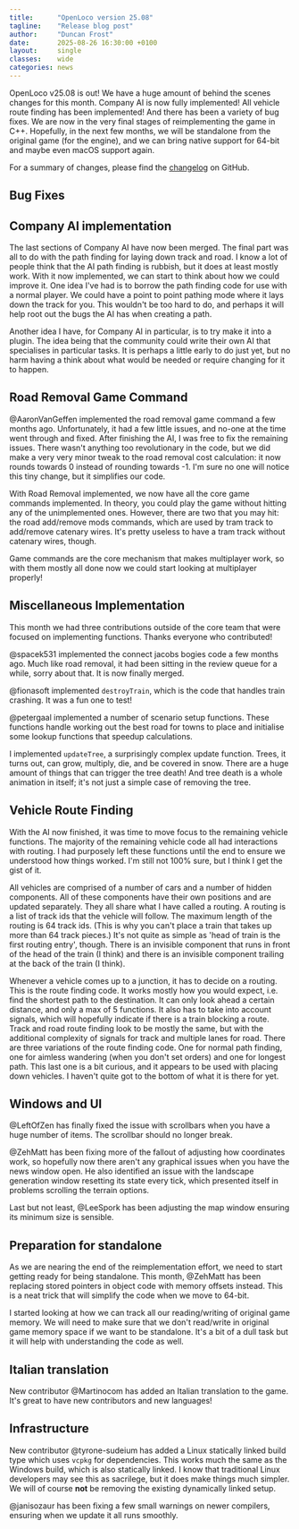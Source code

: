 ```yaml
---
title:      "OpenLoco version 25.08"
tagline:    "Release blog post"
author:     "Duncan Frost"
date:       2025-08-26 16:30:00 +0100
layout:     single
classes:    wide
categories: news
---
```


OpenLoco v25.08 is out! We have a huge amount of behind the scenes changes for this month.
Company AI is now fully implemented! All vehicle route finding has been implemented! And there
has been a variety of bug fixes. We are now in the very final stages of reimplementing the game
in C++. Hopefully, in the next few months, we will be standalone from the original game (for the
engine), and we can bring native support for 64-bit and maybe even macOS support again.

For a summary of changes, please find the
[changelog](https://github.com/OpenLoco/OpenLoco/releases/tag/v25.08) on GitHub.

## Bug Fixes

## Company AI implementation

The last sections of Company AI have now been merged. The final part was all to do with the path
finding for laying down track and road. I know a lot of people think that the AI path finding is
rubbish, but it does at least mostly work. With it now implemented, we can start to think about how
we could improve it. One idea I've had is to borrow the path finding code for use with a normal
player. We could have a point to point pathing mode where it lays down the track for you. This
wouldn't be too hard to do, and perhaps it will help root out the bugs the AI has when creating a
path.

Another idea I have, for Company AI in particular, is to try make it into a plugin. The idea being
that the community could write their own AI that specialises in particular tasks. It is perhaps
a little early to do just yet, but no harm having a think about what would be needed or require
changing for it to happen.

## Road Removal Game Command

@AaronVanGeffen implemented the road removal game command a few months ago. Unfortunately, it had
a few little issues, and no-one at the time went through and fixed. After finishing the AI, I
was free to fix the remaining issues. There wasn't anything too revolutionary in the code, but we
did make a very very minor tweak to the road removal cost calculation: it now rounds towards 0
instead of rounding towards -1. I'm sure no one will notice this tiny change, but it simplifies our
code.

With Road Removal implemented, we now have all the core game commands implemented. In theory, you
could play the game without hitting any of the unimplemented ones. However, there are two that you may
hit: the road add/remove mods commands, which are used by tram track to add/remove catenary wires. It's
pretty useless to have a tram track without catenary wires, though.

Game commands are the core mechanism that makes multiplayer work, so with them mostly all done
now we could start looking at multiplayer properly!

## Miscellaneous Implementation

This month we had three contributions outside of the core team that were focused on implementing
functions. Thanks everyone who contributed!

@spacek531 implemented the connect jacobs bogies code a few months ago. Much like road removal, it
had been sitting in the review queue for a while, sorry about that. It is now finally merged.

@fionasoft implemented `destroyTrain`, which is the code that handles train crashing. It was a fun
one to test!

@petergaal implemented a number of scenario setup functions. These functions handle working out the
best road for towns to place and initialise some lookup functions that speedup calculations.

I implemented `updateTree`, a surprisingly complex update function. Trees, it turns out, can grow,
multiply, die, and be covered in snow. There are a huge amount of things that can trigger the tree
death! And tree death is a whole animation in itself; it's not just a simple case of removing the
tree.

## Vehicle Route Finding

With the AI now finished, it was time to move focus to the remaining vehicle functions. The majority
of the remaining vehicle code all had interactions with routing. I had purposely left these
functions until the end to ensure we understood how things worked. I'm still not 100% sure, but I
think I get the gist of it.

All vehicles are comprised of a number of cars and a number of hidden components. All of these 
components have their own positions and are updated separately. They all share what I have called
a routing. A routing is a list of track ids that the vehicle will follow. The maximum length of the
routing is 64 track ids. (This is why you can't place a train that takes up more than 64 track
pieces.) It's not quite as simple as 'head of train is the first routing entry', though. There is an
invisible component that runs in front of the head of the train (I think) and there is an invisible
component trailing at the back of the train (I think).

Whenever a vehicle comes up to a junction, it has to decide on a routing. This is the route finding
code. It works mostly how you would expect, i.e. find the shortest path to the destination. It can
only look ahead a certain distance, and only a max of 5 functions. It also has to take into account
signals, which will hopefully indicate if there is a train blocking a route. Track and road route
finding look to be mostly the same, but with the additional complexity of signals for track and
multiple lanes for road. There are three variations of the route finding code. One for normal path
finding, one for aimless wandering (when you don't set orders) and one for longest path. This last
one is a bit curious, and it appears to be used with placing down vehicles. I haven't quite got to
the bottom of what it is there for yet.

## Windows and UI

@LeftOfZen has finally fixed the issue with scrollbars when you have a huge number of items. The
scrollbar should no longer break.

@ZehMatt has been fixing more of the fallout of adjusting how coordinates work, so hopefully now
there aren't any graphical issues when you have the news window open.
He also identified an issue with the landscape generation window resetting its state every tick,
which presented itself in problems scrolling the terrain options.

Last but not least, @LeeSpork has been adjusting the map window ensuring its minimum size is sensible.

## Preparation for standalone

As we are nearing the end of the reimplementation effort, we need to start getting ready for being standalone.
This month, @ZehMatt has been replacing stored pointers in object code with memory offsets instead.
This is a neat trick that will simplify the code when we move to 64-bit.

I started looking at how we can track all our reading/writing of original game memory. We will need to make sure
that we don't read/write in original game memory space if we want to be standalone. It's a bit of a dull task
but it will help with understanding the code as well.

## Italian translation

New contributor @Martinocom has added an Italian translation to the game. It's great to have new
contributors and new languages!

## Infrastructure

New contributor @tyrone-sudeium has added a Linux statically linked build type which uses `vcpkg` for
dependencies. This works much the same as the Windows build, which is also statically linked. I know
that traditional Linux developers may see this as sacrilege, but it does make things much simpler.
We will of course **not** be removing the existing dynamically linked setup.

@janisozaur has been fixing a few small warnings on newer compilers, ensuring when we update it all
runs smoothly.
